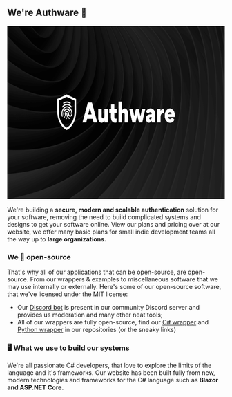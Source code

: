## We're Authware 👋
<p align="center">
  <img height="400" src="https://raw.githubusercontent.com/AuthwareCloud/.github/main/banner.png">
</p>

We're building a **secure, modern and scalable authentication** solution for your software, removing the need to build complicated systems and designs to get your software online. View our plans and pricing over at our website, we offer many basic plans for small indie development teams all the way up to **large organizations.**

### We 💖 open-source
That's why all of our applications that can be open-source, are open-source. From our wrappers &amp; examples to miscellaneous software that we may use internally or externally. Here's some of our open-source software, that we've licensed under the MIT license:

- Our [Discord bot](https://github.com/AuthwareCloud/AuthwareBot) is present in our community Discord server and provides us moderation and many other neat tools;
- All of our wrappers are fully open-source, find our [C# wrapper](https://github.com/AuthwareCloud/AuthwareDotNet) and [Python wrapper](https://github.com/AuthwareCloud/AuthwarePy) in our repositories (or the sneaky links)

### 🖥️ What we use to build our systems
We're all passionate C# developers, that love to explore the limits of the language and it's frameworks. Our website has been built fully from new, modern technologies and frameworks for the C# language such as **Blazor and ASP.NET Core.**
